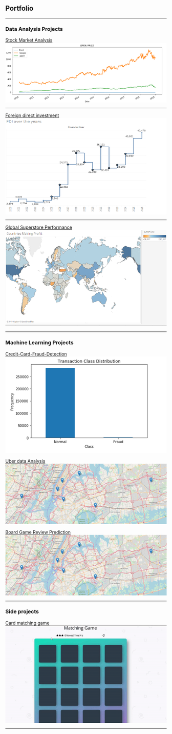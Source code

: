 ## Portfolio

---

### Data Analysis Projects

[Stock Market Analysis](/sample_page)
[<img src="images/sp_pic_1.png?raw=true"/>](/sample_page)

---
[Foreign direct investment](/sample_page_1)
[<img src="images/fdi_pic3.png" width="700" height="300"/>](/sample_page_1)

---
[Global Superstore Performance](/sample_page_3)
[<img src="images/gsp_pic_1e.png?raw=true" width="700" height="300"/>](/sample_page_3)

---
### Machine Learning Projects
[Credit-Card-Fraud-Detection](/sample_page_5)
[<img src="images/cfd_pic_1.png?raw=true" width="700" height="300"/>](/sample_page_5)

[Uber data Analysis](/sample_page_6)
[<img src="images/ut_pic1.png?raw=true"/>](/sample_page_6)

[Board Game Review Prediction](/sample_page_7)
[<img src="images/ut_pic1.png?raw=true"/>](/sample_page_7)



---


### Side projects
[Card matching game](/sample_page_4)
![](images/game.gif)



---
<!--<p style="font-size:11px"> <a href="https://github.com/evanca/quick-portfolio">evanca</a></p>-->
<!-- Remove above link if you don't want to attibute -->
